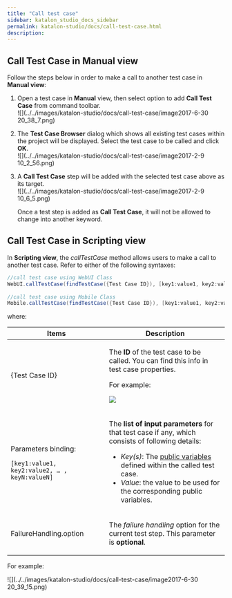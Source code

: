 ```yaml
---
title: "Call test case" 
sidebar: katalon_studio_docs_sidebar
permalink: katalon-studio/docs/call-test-case.html 
description: 
---
```

Call Test Case in Manual view
-----------------------------

Follow the steps below in order to make a call to another test case in **Manual view**:

1.  Open a test case in **Manual** view, then select option to add **Call Test Case** from command toolbar.  
    ![](../../images/katalon-studio/docs/call-test-case/image2017-6-30 20_38_7.png)  
      
    
2.  The **Test Case Browser** dialog which shows all existing test cases within the project will be displayed. Select the test case to be called and click **OK**.  
    ![](../../images/katalon-studio/docs/call-test-case/image2017-2-9 10_2_56.png)  
      
    
3.  A **Call Test Case** step will be added with the selected test case above as its target.   
    ![](../../images/katalon-studio/docs/call-test-case/image2017-2-9 10_6_5.png)
    
    Once a test step is added as **Call Test Case**, it will not be allowed to change into another keyword.
    

Call Test Case in Scripting view
--------------------------------

In **Scripting view**, the _callTestCase_ method allows users to make a call to another test case. Refer to either of the following syntaxes:

```groovy
//call test case using WebUI Class
WebUI.callTestCase(findTestCase({Test Case ID}), [key1:value1, key2:value2, … , keyN:valueN], FailureHandling.option)
 
//call test case using Mobile Class
Mobile.callTestCase(findTestCase({Test Case ID}), [key1:value1, key2:value2, … , keyN:valueN], FailureHandling.option)
```

where:

<table class="wrapped confluenceTable" style="table-layout: fixed;"><thead><tr><th class="confluenceTh" style="">Items</th><th class="confluenceTh" style="">Description</th></tr></thead><tbody style=""><tr style=""><td class="confluenceTd" style="">{Test Case ID}</td><td class="confluenceTd" style=""><div class="content-wrapper" style=""><p style="">The&nbsp;<strong style="">ID</strong>&nbsp;of the test case to be called. You can find this info in test case properties.</p><p style="">For example:</p><p style=""><span class="confluence-embedded-file-wrapper" style=""><img class="confluence-embedded-image" src="../../images/katalon-studio/docs/call-test-case/image2017-2-24 14_16_26.png" data-image-src="/download/attachments/786602/image2017-2-24%2014%3A16%3A26.png?version=1&amp;modificationDate=1487920587000&amp;api=v2" data-unresolved-comment-count="0" data-linked-resource-id="5113100" data-linked-resource-version="1" data-linked-resource-type="attachment" data-linked-resource-default-alias="image2017-2-24 14:16:26.png" data-base-url="https://docs.katalon.com" data-linked-resource-content-type="image/png" data-linked-resource-container-id="786602" data-linked-resource-container-version="1" style=""></span></p></div></td></tr><tr style=""><td class="confluenceTd" style=""><p style="">Parameters binding:</p><pre style=""><code class="language-groovy" style="">[key1:value1, key2:value2, … , keyN:valueN]</code></pre></td><td class="confluenceTd" style=""><p style=""><span style="">The&nbsp;<strong style="">list of input parameters</strong>&nbsp;for that test case if any, which consists of following details:</span></p><ul style=""><li style=""><em style="">Key(s)</em>: The <a href="https://docs.katalon.com/display/KD/Variable+Types#VariableTypes-Publicvariables" rel="nofollow" style="">public variables</a> defined within the called test case.</li><li style=""><em style="">Value</em>: the value to be used for the corresponding public variables.</li></ul></td></tr><tr style=""><td class="confluenceTd" style="">FailureHandling.option</td><td class="confluenceTd" style=""><p style="">The <em style="">failure handling</em> option for the current test step. This parameter is <strong style="">optional</strong>.</p></td></tr></tbody></table>

For example:

![](../../images/katalon-studio/docs/call-test-case/image2017-6-30 20_39_15.png)